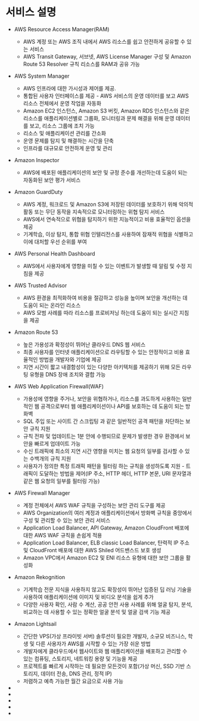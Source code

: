 # 서비스 설명

* AWS Resource Access Manager(RAM)
  * AWS 계정 또는 AWS 조직 내에서 AWS 리소스를 쉽고 안전하게 공유할 수 있는 서비스
  * AWS Transit Gateway, 서브넷, AWS License Manager 구성 및 Amazon Route 53 Resolver 규칙 리소스를 RAM과 공유 가능

* AWS System Manager
  * AWS 인프라에 대한 가시성과 제어를 제공.
  * 통합된 사용자 인터페이스를 제공 - AWS 서비스의 운영 데이터를 보고 AWS 리소스 전체에서 운영 작업을 자동화
  * Amazon EC2 인스턴스, Amazon S3 버킷, Amazon RDS 인스턴스와 같은 리소스를 애플리케이션별로 그룹화, 모니터링과 문제 해결을 위해 운영 데이터를 보고, 리소스 그룹에 조치 가능
  * 리소스 및 애플리케이션 관리를 간소화
  * 운영 문제를 탐지 및 해결하는 시간을 단축
  * 인프라를 대규모로 안전하게 운영 및 관리

* Amazon Inspector
  * AWS에 배포된 애플리케이션의 보안 및 규정 준수를 개선하는데 도움이 되는 자동화된 보안 평가 서비스

* Amazon GuardDuty
  * AWS 계정, 워크로드 및 Amazon S3에 저장된 데이터를 보호하기 위해 악의적 활동 또는 무단 동작을 지속적으로 모니터링하는 위협 탐지 서비스
  * AWS에서 연속적으로 위협을 탐지하기 위한 지능적이고 비용 효율적인 옵션을 제공
  * 기계학습, 이상 탐지, 통합 위협 인텔리전스를 사용하여 잠재적 위협을 식별하고 이에 대처할 우선 순위를 부여

* AWS Personal Health Dashboard 
  * AWS에서 사용자에게 영향을 미칠 수 있는 이벤트가 발생할 때 알림 및 수정 지침을 제공

* AWS Trusted Advisor 
  * AWS 환경을 최적화하여 비용을 절감하고 성능을 높이며 보안을 개선하는 데 도움이 되는 온라인 리소스
  * AWS 모범 사례를 따라 리소스를 프로비저닝 하는데 도움이 되는 실시간 지침을 제공

* Amazon Route 53
  * 높은 가용성과 확정성이 뛰어난 클라우드 DNS 웹 서비스
  * 최종 사용자를 인터넷 애플리케이션으로 라우팅할 수 있는 안정적이고 비용 효율적인 방법을 개발자와 기업에 제공
  * 지연 시간이 짧고 내결함성이 있는 다양한 아키텍처를 제공하기 위해 모든 라우팅 유형을 DNS 장애 조치와 결합 가능

* AWS Web Application Firewall(WAF)
  * 가용성에 영향을 주거나, 보안을 위협하거나, 리소스를 과도하게 사용하는 일반적인 웹 공격으로부터 웹 애플리케이션이나 API를 보호하는 데 도움이 되는 방화벽
  * SQL 주입 또는 사이트 간 스크립팅 과 같은 일반적인 공격 패턴을 차단하는 보안 규칙 지원
  * 규칙 전파 및 업데이트는 1분 안에 수행되므로 문제가 발생한 경우 환경에서 보안을 빠르게 업데이트 가능
  * 수신 트래픽에 최소의 지연 시간 영향을 미치는 웹 요청의 일부를 검사할 수 있는 수백개의 규칙 지원
  * 사용자가 정의한 특정 트래픽 패턴을 필터링 하는 규칙을 생성하도록 지원 - 트래픽이 도달하는 방법을 제어(IP 주소, HTTP 헤더, HTTP 본문, URI 문자열과 같은 웹 요청의 일부를 필터링 가능)

* AWS Firewall Manager
  * 계정 전체에서 AWS WAF 규칙을 구성하는 보안 관리 도구를 제공
  * AWS Organization의 여러 계정과 애플리케이션에서 방화벽 규칙을 중앙에서 구성 및 관리할 수 있는 보안 관리 서비스
  * Application Load Balancer, API Gateway, Amazon CloudFront 배포에 대한 AWS WAF 규칙을 손쉽게 적용
  * Application Load Balancer, ELB classic Load Balancer, 탄력적 IP 주소 및 CloudFront 배포에 대한 AWS Shiled 어드밴스드 보호 생성
  * Amazon VPC에서 Amazon EC2 및 ENI 리소스 유형에 대한 보안 그룹을 활성화

* Amazon Rekognition
  * 기계학습 전문 지식을 사용하지 않고도 확장성이 뛰어난 입증된 딥 러닝 기술을 사용하여 애플리케이션에 이미지 및 비디오 분석을 쉽게 추가
  * 다양한 사용자 확인, 사람 수 계산, 공공 안전 사용 사례를 위해 얼굴 탐지, 분석, 비교하는 데 사용할 수 있는 정확한 얼굴 분석 및 얼굴 검색 기능 제공

* Amazon Lightsail
  * 간단한 VPS(가상 프라이빗 서버) 솔루션이 필요한 개발자, 소규모 비즈니스, 학생 및 다른 사용자가 AWS를 시작할 수 있는 가장 쉬운 방법
  * 개발자에게 클라우드에서 웹사이트와 웹 애플리케이션을 배포하고 관리할 수 있는 컴퓨팅, 스토리지, 네트워킹 용량 및 기능을 제공
  * 프로젝트를 빠르게 시작하는 데 필요한 모든것이 포함(가상 머신, SSD 기반 스토리지, 데이터 전송, DNS 관리, 정적 IP)
  * 저렴하고 예측 가능한 월간 요금으로 사용 가능


* 
* 
* 
* 
* 

  
